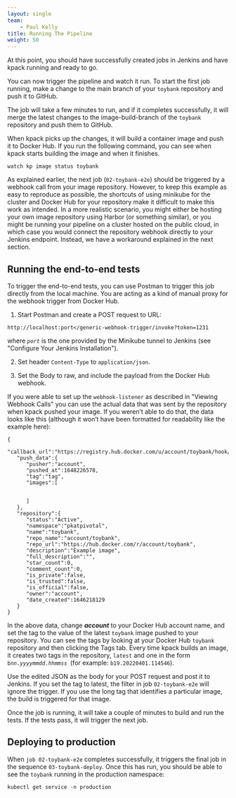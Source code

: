 ```yaml
---
layout: single
team:
    - Paul Kelly
title: Running The Pipeline
weight: 50
---
```


At this point, you should have successfully created jobs in Jenkins and have kpack running and ready to go.

You can now trigger the pipeline and watch it run. To start the first job running, make a change to the main branch of your `toybank` repository and push it to GitHub.

The job will take a few minutes to run, and if it completes successfully, it will merge the latest changes to the image-build-branch of the `toybank` repository and push them to GitHub.

When kpack picks up the changes, it will build a container image and push it to Docker Hub. If you run the following command, you can see when kpack starts building the image and when it finishes.

```
watch kp image status toybank
```

As explained earlier, the next job (`02-toybank-e2e`) should be triggered by a webhook call from your image repository. However, to keep this example as easy to reproduce as possible, the shortcuts of using minikube for the cluster and Docker Hub for your repository make it difficult to make this work as intended. In a more realistic scenario, you might either be hosting your own image repository using Harbor (or something similar), or you might be running your pipeline on a cluster hosted on the public cloud, in which case you would connect the repository webhook directly to your Jenkins endpoint. Instead, we have a workaround explained in the next section.

## Running the end-to-end tests

To trigger the end-to-end tests, you can use Postman to trigger this job directly from the local machine. You are acting as a kind of manual proxy for the webhook trigger from Docker Hub.

1. Start Postman and create a POST request to URL:

```
http://localhost:port</generic-webhook-trigger/invoke?token=1231
```

where <code><em>port</em></code> is the one provided by the Minikube tunnel to Jenkins (see "Configure Your Jenkins Installation").

2. Set header <code>Content-Type</code> to <code>application/json</code>.

3. Set the Body to raw, and include the payload from the Docker Hub webhook.

If you were able to set up the `webhook-listener` as described in "Viewing Webhook Calls" you can use the actual data that was sent by the repository when kpack pushed your image. If you weren’t able to do that, the data looks like this (although it won’t have been formatted for readability like the example here):

```
{
   "callback_url":"https://registry.hub.docker.com/u/account/toybank/hook/GUID/",
   "push_data":{
      "pusher":"account",
      "pushed_at":1648226578,
      "tag":"tag",
      "images":[


      ]
   },
   "repository":{
      "status":"Active",
      "namespace":"pkatpivotal",
      "name":"toybank",
      "repo_name":"account/toybank",
      "repo_url":"https://hub.docker.com/r/account/toybank",
      "description":"Example image",
      "full_description":"",
      "star_count":0,
      "comment_count":0,
      "is_private":false,
      "is_trusted":false,
      "is_official":false,
      "owner":"account",
      "date_created":1646218129
   }
}
```

In the above data, change **_account_** to your Docker Hub account name, and set the tag to the value of the latest `toybank` image pushed to your repository. You can see the tags by looking at your Docker Hub `toybank` repository and then clicking the Tags tab. Every time kpack builds an image, it creates two tags in the repository, `latest` and one in the form <code>b<em>nn</em>.<em>yyyymmdd</em>.<em>hhmmss </em></code>(for example: <code>b19.20220401.114546</code>).

Use the edited JSON as the body for your POST request and post it to Jenkins. If you set the tag to latest, the filter in job `02-toybank-e2e` will ignore the trigger. If you use the long tag that identifies a particular image, the build is triggered for that image.

Once the job is running, it will take a couple of minutes to build and run the tests. If the tests pass, it will trigger the next job.

## Deploying to production

When `job 02-toybank-e2e` completes successfully, it triggers the final job in the sequence `03-toybank-deploy`. Once this has run, you should be able to see the `toybank` running in the production namespace:

```
kubectl get service -n production
```
